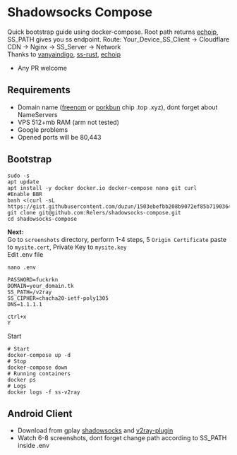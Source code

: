 # Shadowsocks Compose
Quick bootstrap guide using docker-compose. Root path returns [echoip](https://github.com/mpolden/echoip), SS_PATH gives you ss endpoint. 
Route: Your_Device_SS_Client -> Cloudflare CDN -> Nginx -> SS_Server -> Network   
Thanks to [vanyaindigo](https://github.com/vanyaindigo), [ss-rust](https://github.com/shadowsocks/shadowsocks-rust), [echoip](https://github.com/mpolden/echoip)   

* Any PR welcome

## Requirements

* Domain name ([freenom](https://www.freenom.com/ru/index.html) or [porkbun](https://porkbun.com/) chip .top .xyz), dont forget about NameServers
* VPS 512+mb RAM (arm not tested)
* Google problems
* Opened ports will be 80,443

## Bootstrap

```
sudo -s
apt update
apt install -y docker docker.io docker-compose nano git curl
#Enable BBR
bash <(curl -sL https://gist.githubusercontent.com/duzun/1503ebefbb208b9072ef85b7190364a4/raw/724ed096db887ef7ba80d6685779c433f8f69313/arch_enable_bbr.sh)
git clone git@github.com:Relers/shadowsocks-compose.git
cd shadowsocks-compose
```
**Next:**  
Go to `screenshots` directory, perform 1-4 steps, 5 `Origin Certificate` paste to `mysite.cert`, Private Key to `mysite.key`  
Edit .env file 
```
nano .env

PASSWORD=fuckrkn
DOMAIN=your_domain.tk
SS_PATH=/v2ray
SS_CIPHER=chacha20-ietf-poly1305
DNS=1.1.1.1

ctrl+x
Y
```
Start
```
# Start
docker-compose up -d
# Stop
docker-compose down
# Running containers
docker ps
# Logs
docker logs -f ss-v2ray
```



## Android Client
* Download from gplay [shadowsocks](https://play.google.com/store/apps/details?id=com.github.shadowsocks&hl=ru&gl=US) and [v2ray-plugin](https://play.google.com/store/apps/details?id=com.github.shadowsocks.plugin.v2ray)
* Watch 6-8 screenshots, dont forget change path according to SS_PATH inside .env